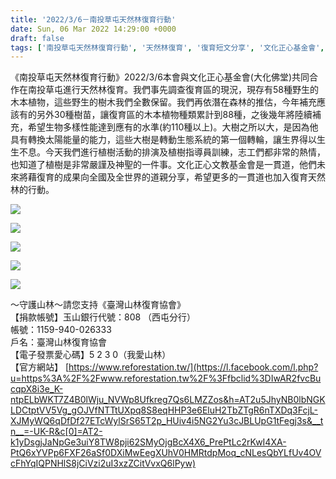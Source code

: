 ```yaml
---
title: '2022/3/6－南投草屯天然林復育行動'
date: Sun, 06 Mar 2022 14:29:00 +0000
draft: false
tags: ['南投草屯天然林復育行動', '天然林復育', '復育短文分享', '文化正心基金會', '活動訊息及短文']
---
```


《南投草屯天然林復育行動》2022/3/6本會與文化正心基金會(大化佛堂)共同合作在南投草屯進行天然林復育。我們事先調查復育區的現況，現存有58種野生的木本植物，這些野生的樹木我們全數保留。我們再依潛在森林的推估，今年補充應該有的另外30種樹苗，讓復育區的木本植物種類累計到88種，之後幾年將陸續補充，希望生物多樣性能達到應有的水準(約110種以上)。大樹之所以大，是因為他具有轉換太陽能量的能力，這些大樹是轉動生態系統的第一個轉輪，讓生界得以生生不息。今天我們進行植樹活動的排演及植樹指導員訓練，志工們都非常的熱情，也知道了植樹是非常嚴謹及神聖的一件事。文化正心文教基金會是一貫道，他們未來將藉復育的成果向全國及全世界的道親分享，希望更多的一貫道也加入復育天然林的行動。

![](https://www.reforestation.tw/wp-content/uploads/2022/03/275101210_5305238182829112_3298385969535838199_n.jpg)

![](https://www.reforestation.tw/wp-content/uploads/2022/03/274729285_5305238712829059_3194320536904429429_n.jpg)

![](https://www.reforestation.tw/wp-content/uploads/2022/03/274734305_5305238472829083_1187236365412864736_n.jpg)

![](https://www.reforestation.tw/wp-content/uploads/2022/03/274825489_5305238362829094_3985817236929134231_n.jpg)

![](https://www.reforestation.tw/wp-content/uploads/2022/03/274890938_5305238232829107_5578446456839016864_n.jpg)

～守護山林～請您支持《臺灣山林復育協會》  
【捐款帳號】玉山銀行代號：808 （西屯分行）  
帳號：1159-940-026333  
戶名：臺灣山林復育協會  
【電子發票愛心碼】5 2 3 0（我愛山林）  
【官方網站】 [https://www.reforestation.tw/](https://l.facebook.com/l.php?u=https%3A%2F%2Fwww.reforestation.tw%2F%3Ffbclid%3DIwAR2fvcBucqpX8i3e_K-ntpELbWKT7Z4B0lWju_NVWp8Ufkreg7Qs6LMZZos&h=AT2u5JhyNB0lbNGKLDCtptVV5Vg_gOJVfNTTtUXpq8S8eqHHP3e6EluH2TbZTgR6nTXDq3FcjL-XJMyWQ6qDfDf27ETcWylSrS65T2p_HUiv4i5NG2Yu3cJBLUpG1tFegj3s&__tn__=-UK-R&c[0]=AT2-k1yDsgjJaNpGe3uiY8TW8pji62SMyOjgBcX4X6_PrePtLc2rKwI4XA-PtQ6xYVPp6FXF26aSf0DXiMwEegXUhV0HMRtdpMoq_cNLesQbYLfUv4OVcFhYqIQPNHlS8jCiVzi2uI3xzZCitVvxQ6lPyw)